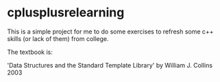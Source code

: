 cplusplusrelearning
===================

This is a simple project for me to do some exercises to refresh some c++ skills (or lack of them) from college. 

The textbook is:

'Data Structures and the Standard Template Library' 
by William J. Collins
2003

